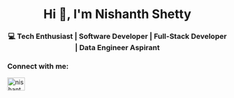 <h1 align="center">Hi 👋, I'm Nishanth Shetty</h1>
<h3 align="center">💻 Tech Enthusiast | Software Developer | Full-Stack Developer | Data Engineer Aspirant </h3>

<h3 align="left">Connect with me:</h3>
<p align="left">
<a href="https://linkedin.com/in/nishanth-shetty" target="blank"><img align="center" src="https://raw.githubusercontent.com/rahuldkjain/github-profile-readme-generator/master/src/images/icons/Social/linked-in-alt.svg" alt="nishanth-shetty" height="30" width="40" /></a>
</p>
